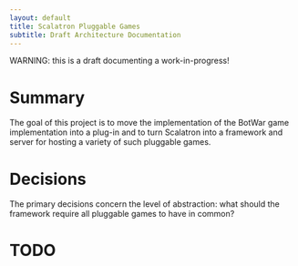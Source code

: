 ```yaml
---
layout: default
title: Scalatron Pluggable Games
subtitle: Draft Architecture Documentation
---
```


WARNING: this is a draft documenting a work-in-progress!

# Summary

The goal of this project is to move the implementation of the BotWar game implementation into a plug-in and to turn
Scalatron into a framework and server for hosting a variety of such pluggable games.


# Decisions

The primary decisions concern the level of abstraction: what should the framework require all pluggable games to
have in common?


# TODO






